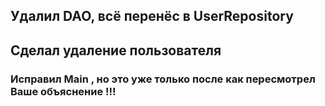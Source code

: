 ## Удалил DAO, всё перенёс в UserRepository

## Сделал удаление пользователя


### Исправил Main , но это уже только после как пересмотрел Ваше объяснение !!! 
